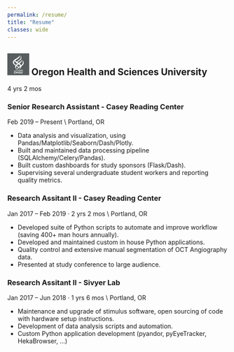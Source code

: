 ```yaml
---
permalink: /resume/
title: "Resume"
classes: wide
---
```


## ![OHSU logo](/assets/images/ohsu_logo.png) Oregon Health and Sciences University
4 yrs 2 mos

### Senior Research Assistant - Casey Reading Center
Feb 2019 – Present \\
Portland, OR

* Data analysis and visualization, using Pandas/Matplotlib/Seaborn/Dash/Plotly.
* Built and maintained data processing pipeline (SQLAlchemy/Celery/Pandas).
* Built custom dashboards for study sponsors (Flask/Dash).
* Supervising several undergraduate student workers and reporting quality metrics.

### Research Assitant II - Casey Reading Center
Jan 2017 – Feb 2019 · 2 yrs 2 mos \\
Portland, OR

* Developed suite of Python scripts to automate and improve workflow (saving 400+ man hours annually).
* Developed and maintained custom in house Python applications.
* Quality control and extensive manual segmentation of OCT Angiography data.
* Presented at study conference to large audience.


### Research Assitant II - Sivyer Lab
Jan 2017 – Jun 2018 · 1 yrs 6 mos \\
Portland, OR

* Maintenance and upgrade of stimulus software, open sourcing of code with hardware setup instructions.
* Development of data analysis scripts and automation.
* Custom Python application development (pyandor, pyEyeTracker, HekaBrowser, …)

